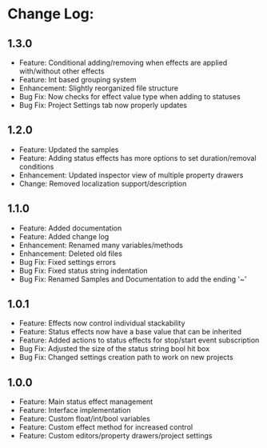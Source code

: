 # Change Log:

## 1.3.0

- Feature: Conditional adding/removing when effects are applied with/without other effects
- Feature: Int based grouping system
- Enhancement: Slightly reorganized file structure
- Bug Fix: Now checks for effect value type when adding to statuses
- Bug Fix: Project Settings tab now properly updates

## 1.2.0

- Feature: Updated the samples
- Feature: Adding status effects has more options to set duration/removal conditions
- Enhancement: Updated inspector view of multiple property drawers
- Change: Removed localization support/description

## 1.1.0

- Feature: Added documentation
- Feature: Added change log
- Enhancement: Renamed many variables/methods
- Enhancement: Deleted old files
- Bug Fix: Fixed settings errors
- Bug Fix: Fixed status string indentation
- Bug Fix: Renamed Samples and Documentation to add the ending '~'

## 1.0.1

- Feature: Effects now control individual stackability
- Feature: Status effects now have a base value that can be inherited
- Feature: Added actions to status effects for stop/start event subscription
- Bug Fix: Adjusted the size of the status string bool hit box
- Bug Fix: Changed settings creation path to work on new projects

## 1.0.0

- Feature: Main status effect management
- Feature: Interface implementation
- Feature: Custom float/int/bool variables
- Feature: Custom effect method for increased control
- Feature: Custom editors/property drawers/project settings